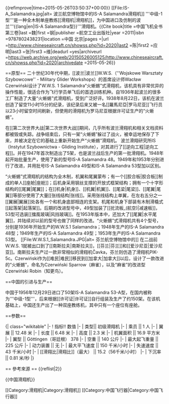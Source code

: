 {{refimprove|time=2015-05-26T03:50:37+00:00}}
[[File:IS-A_Salamandra.jpg|alt= 波兰航空博物馆中的IS-A Salamandra滑翔机]]
'''中级-1型'''是一种全木制单座教练[[滑翔机|滑翔机]]，为中国进口及仿制的波兰'''{{lang|en|IS-A Salamandra型}}'''滑翔机。<ref name=":0">{{Cite book|title =中国飞机全书 第三卷|last =魏|first =钢|publisher =航空工业出版社|year =2011|isbn =9787802438231|location =中国 北京|pages =|url =http://www.chineseaircraft.cn/showss.php?id=2020|last2 =陈|first2 =应明|last3 =张|first3 =维|deadurl =yes|archiveurl =https://web.archive.org/web/20150526005125/http://www.chineseaircraft.cn/showss.php?id=2020|archivedate =2015-05-26}}</ref>

==原型==
二十世纪30年代中期，[[波兰|波兰]]W.W.S.（''Wojskowe Warsztaty Szybowcowe'' - Military Glider Workshops）的首席设计师Wacław Czerwiński设计了W.W.S. 1 Salamandra“火蜥蜴”式滑翔机，该机具有非常优异的操作性能，很适合作为飞行学员单飞后的首选训练机种。自1936年起波兰的很多工厂制造了大量“火蜥蜴”式滑翔机，受到广泛好评。<ref name=":0" />1938年8月22日，该机在波兰创造了留空11小时15分的纪录，该纪录后来又被一名[[羅馬尼亞|罗马尼亚]]飞行员以23小时留空时间刷新，但使用的滑翔机为罗马尼亚根据许可证生产的“火蜥蜴”。<ref name=":0" />

在[[第二次世界大战|第二次世界大战]]期间，几乎所有波兰滑翔机和相关文档资料都被毁或失踪。战争结束后，只有一架“火蜥蜴”躲过了战火，被幸运地保存了下来，并被决定在它的基础上重新开始生产“火蜥蜴”滑翔机。 波兰滑翔研究所IS（Instytut Szybownictwa - Gliding Institute），对其进行了[[逆向工程|逆向工程]]。并在1947年首次制造出了5架，也是波兰战后生产的第一批滑翔机。1948年起开始批量生产，使用了新的型号IS-A Salamandra 48。1949年和1953年分别进行了改进，并用批号IS-A Salamandra 49型和IS-A Salamandra 53型加以区别。

“火蜥蜴”式滑翔机的结构为全木制，机翼和尾翼蒙布；有一个[[胶合板|胶合板]]制成的单人[[座舱|座舱]]；后机身采用钢丝支撑的开放式框架结构；拥有一个十字形结构的[[尾翼|尾翼]]；在[[机身|机身]]、[[机翼|机翼]]、[[尾梁|尾梁]]、[[尾翼|尾翼]]等部分使用了大量[[张线结构|张线]]。采用张线结构上单翼，在左右五分之一[[翼展|翼展]]处各有一个和机身底部相连的支架。机尾和机身下部装有木制滑橇式[[起落架|起落架]]。后期的改进型号中，49型加装了[[扰流板_(航空)|减速板]]，53型可选装[[擋風玻璃|风挡玻璃]]。在1953年版本中，还加大了[[尾翼|水平尾翼]]，并陆续对以前的型号也做了同样的改进。“火蜥蜴”式滑翔机共有4个型号，分别是1936年开始生产的W.W.S.1 Salamandra；1948年生产的IS-A Salamandra 48型；1949年生产的IS-A Salamandra 49型；1953年生产的IS-A Salamandra 53型。
[[File:W.W.S.1_Salamandra.JPG|alt= 芬兰航空博物馆中的]]
在二战前W.W.S. 1就被出口到了[[南斯拉夫|南斯拉夫]]，[[芬兰|芬兰]]和[[爱沙尼亚|爱沙尼亚]]。南斯拉夫生产过一款非常相似的滑翔机Čavka，芬兰则仿造了滑翔机PIK-5c。Czerwiński作为[[难民|难民]]移民到[[加拿大|加拿大]]以后，设计了一款改进的“火蜥蜴”，命名为Czerwiński Sparrow（麻雀），以及“麻雀”的改进型Czerwiński Robin（知更鸟）。

==中国的引进与生产==

中国于1956年12月29日进口了50架IS-A Salamandra 53-A型，在国内被称为'''中级-1型'''，后来根据[[许可证|许可证]]自行组装及生产了约150架。<ref name=":0" />在该机基础上，中国还生产出了一种双座教练机，其中只有一个座位有座舱。

==参数==

{| class="wikitable"
|-
! 指标!! 数值
|-
| 类型|| 初级滑翔机
|-
| 乘员 || 1 人
|-
| 翼展 || 12.48 米
|-
| 长度 || 6.48 米
|-
| 高度 || 2.3 米
|-
| 机翼面积 || 16.9 平方米
|-
| 翼型 || Göttingen（哥廷根） 378 
|-
| 空重 || 140 公斤
|-
| 最大起飞重量 || 225 公斤
|-
| 动力装置 || 无
|-
| 最大平飞速度 || 150 千米/小时
|-
| 失速速度 || 43 千米/小时
|-
| [[滑翔比|滑翔比]]（最大） || 15.2（56千米/小时）
|-
| 下沉率 || 0.81 米/秒
|}<ref name=":0" />

== 參考來源 ==
{{reflist|2}}

{{中国滑翔机}}

[[Category:滑翔机|Category:滑翔机]]
[[Category:中国飞行器|Category:中国飞行器]]